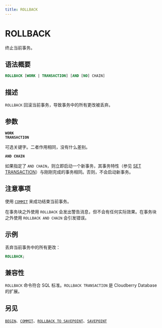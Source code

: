 ```yaml
---
title: ROLLBACK
---
```


# ROLLBACK

终止当前事务。

## 语法概要

```sql
ROLLBACK [WORK | TRANSACTION] [AND [NO] CHAIN]
```

## 描述

`ROLLBACK` 回滚当前事务，导致事务中的所有更改被丢弃。

## 参数

**`WORK`**<br />
**`TRANSACTION`**

可选关键字。二者作用相同，没有什么差别。

**`AND CHAIN`**

如果指定了 `AND CHAIN`，则立即启动一个新事务，其事务特性（参见 [SET TRANSACTION](/i18n/zh/docusaurus-plugin-content-docs/current/sql-stmts/sql-stmt-set-transaction.md)）与刚刚完成的事务相同。否则，不会启动新事务。

## 注意事项

使用 [`COMMIT`](https://github.com/cloudberrydb/cloudberrydb-site/blob/cbdb-doc-validation/docs/sql-stmts/sql-stmt-commit.md) 来成功结束当前事务。

在事务块之外使用 `ROLLBACK` 会发出警告消息，但不会有任何实际效果。在事务块之外使用 `ROLLBACK AND CHAIN` 会引发错误。

## 示例

丢弃当前事务中的所有更改：

```sql
ROLLBACK;
```

## 兼容性

`ROLLBACK` 命令符合 SQL 标准。`ROLLBACK TRANSACTION` 是 Cloudberry Database 的扩展。

## 另见

[`BEGIN`](https://github.com/cloudberrydb/cloudberrydb-site/blob/cbdb-doc-validation/docs/sql-stmts/sql-stmt-begin.md)、[`COMMIT`](https://github.com/cloudberrydb/cloudberrydb-site/blob/cbdb-doc-validation/docs/sql-stmts/sql-stmt-commit.md)、[`ROLLBACK TO SAVEPOINT`](/i18n/zh/docusaurus-plugin-content-docs/current/sql-stmts/sql-stmt-rollback-to-savepoint.md)、[`SAVEPOINT`](/i18n/zh/docusaurus-plugin-content-docs/current/sql-stmts/sql-stmt-savepoint.md)
